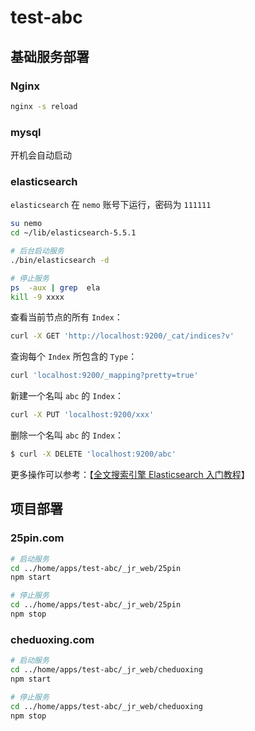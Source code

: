 # test-abc

## 基础服务部署

### Nginx

```bash
nginx -s reload
```

### mysql

开机会自动启动

### elasticsearch

`elasticsearch` 在 `nemo` 账号下运行，密码为 `111111`

```bash
su nemo
cd ~/lib/elasticsearch-5.5.1

# 后台启动服务
./bin/elasticsearch -d

# 停止服务
ps  -aux | grep  ela
kill -9 xxxx
```

查看当前节点的所有 `Index`：

```bash
curl -X GET 'http://localhost:9200/_cat/indices?v'
```

查询每个 `Index` 所包含的 `Type`：

```bash
curl 'localhost:9200/_mapping?pretty=true'
```

新建一个名叫 `abc` 的 `Index`：

```bash
curl -X PUT 'localhost:9200/xxx'
```

删除一个名叫 `abc` 的 `Index`：

```bash
$ curl -X DELETE 'localhost:9200/abc'
```

更多操作可以参考：【[全文搜索引擎 Elasticsearch 入门教程](http://www.ruanyifeng.com/blog/2017/08/elasticsearch.html)】

## 项目部署

### 25pin.com

```bash
# 启动服务
cd ../home/apps/test-abc/_jr_web/25pin
npm start

# 停止服务
cd ../home/apps/test-abc/_jr_web/25pin
npm stop
```

### cheduoxing.com

```bash
# 启动服务
cd ../home/apps/test-abc/_jr_web/cheduoxing
npm start

# 停止服务
cd ../home/apps/test-abc/_jr_web/cheduoxing
npm stop
```
